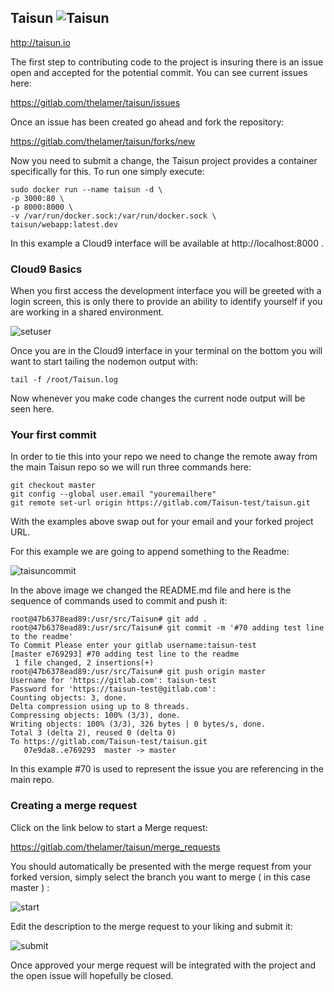 ## Taisun ![Taisun](http://taisun.io/img/TaisunSmall.png)

http://taisun.io

The first step to contributing code to the project is insuring there is an issue open and accepted for the potential commit. You can see current issues here: 

https://gitlab.com/thelamer/taisun/issues

Once an issue has been created go ahead and fork the repository: 

https://gitlab.com/thelamer/taisun/forks/new

Now you need to submit a change, the Taisun project provides a container specifically for this. To run one simply execute: 

```
sudo docker run --name taisun -d \
-p 3000:80 \
-p 8000:8000 \
-v /var/run/docker.sock:/var/run/docker.sock \
taisun/webapp:latest.dev
```

In this example a Cloud9 interface will be available at http://localhost:8000 . 

### Cloud9 Basics

When you first access the development interface you will be greeted with a login screen, this is only there to provide an ability to identify yourself if you are working in a shared environment. 

![setuser](/uploads/ac74d3005383538bb9758485f74f9963/setuser.png)

Once you are in the Cloud9 interface in your terminal on the bottom you will want to start tailing the nodemon output with: 

```
tail -f /root/Taisun.log
```

Now whenever you make code changes the current node output will be seen here. 

### Your first commit

In order to tie this into your repo we need to change the remote away from the main Taisun repo so we will run three commands here: 

```
git checkout master
git config --global user.email "youremailhere"
git remote set-url origin https://gitlab.com/Taisun-test/taisun.git
```

With the examples above swap out for your email and your forked project URL. 

For this example we are going to append something to the Readme: 

![taisuncommit](/uploads/0c10af376ee26e762476bfd82868b460/taisuncommit.png)

In the above image we changed the README.md file and here is the sequence of commands used to commit and push it: 

```
root@47b6378ead89:/usr/src/Taisun# git add .
root@47b6378ead89:/usr/src/Taisun# git commit -m '#70 adding test line to the readme'
To Commit Please enter your gitlab username:taisun-test
[master e769293] #70 adding test line to the readme
 1 file changed, 2 insertions(+)
root@47b6378ead89:/usr/src/Taisun# git push origin master 
Username for 'https://gitlab.com': taisun-test
Password for 'https://taisun-test@gitlab.com': 
Counting objects: 3, done.
Delta compression using up to 8 threads.
Compressing objects: 100% (3/3), done.
Writing objects: 100% (3/3), 326 bytes | 0 bytes/s, done.
Total 3 (delta 2), reused 0 (delta 0)
To https://gitlab.com/Taisun-test/taisun.git
   07e9da8..e769293  master -> master
```

In this example #70 is used to represent the issue you are referencing in the main repo. 


### Creating a merge request

Click on the link below to start a Merge request: 

https://gitlab.com/thelamer/taisun/merge_requests

You should automatically be presented with the merge request from your forked version, simply select the branch you want to merge ( in this case master ) : 

![start](/uploads/8a002390e9f0aaeeb72241f036f72d2c/start.png)

Edit the description to the merge request to your liking and submit it: 

![submit](/uploads/a58434c0cf0bc05f167404da71723bf5/submit.png)

Once approved your merge request will be integrated with the project and the open issue will hopefully be closed. 